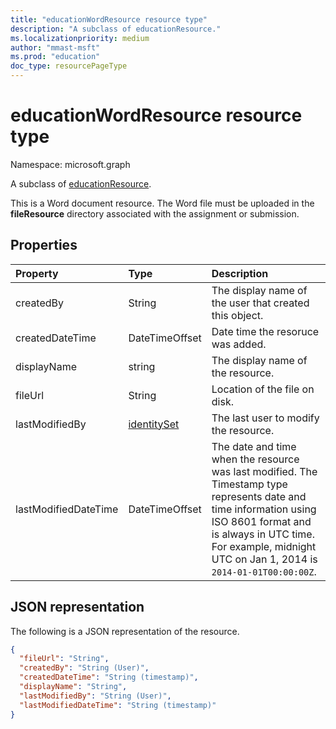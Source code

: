 ```yaml
---
title: "educationWordResource resource type"
description: "A subclass of educationResource."
ms.localizationpriority: medium
author: "mmast-msft"
ms.prod: "education"
doc_type: resourcePageType
---
```


# educationWordResource resource type

Namespace: microsoft.graph

A subclass of [educationResource](educationresource.md). 

This is a Word document resource. The Word file must be uploaded in the **fileResource** directory associated with the 
assignment or submission.


## Properties
| Property	   | Type	|Description|
|:---------------|:--------|:----------|
|createdBy|String|The display name of the user that created this object.|
|createdDateTime|DateTimeOffset|Date time the resoruce was added.|
|displayName|string|The display name of the resource.|
|fileUrl|String|Location of the file on disk.|
|lastModifiedBy|[identitySet](identityset.md)|The last user to modify the resource.|
|lastModifiedDateTime|DateTimeOffset|The date and time when the resource was last modified. The Timestamp type represents date and time information using ISO 8601 format and is always in UTC time. For example, midnight UTC on Jan 1, 2014 is `2014-01-01T00:00:00Z`.|

## JSON representation

The following is a JSON representation of the resource.

<!-- {
  "blockType": "resource",
  "optionalProperties": [

  ],
  "@odata.type": "microsoft.graph.educationWordResource"
}-->

```json
{
  "fileUrl": "String",
  "createdBy": "String (User)",
  "createdDateTime": "String (timestamp)",
  "displayName": "String",
  "lastModifiedBy": "String (User)",
  "lastModifiedDateTime": "String (timestamp)"
}

```

<!-- uuid: 8fcb5dbc-d5aa-4681-8e31-b001d5168d79
2015-10-25 14:57:30 UTC -->
<!--
{
  "type": "#page.annotation",
  "description": "educationWordResource resource",
  "keywords": "",
  "section": "documentation",
  "tocPath": "",
  "suppressions": []
}
-->


